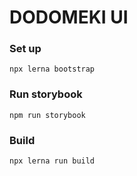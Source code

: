 # DODOMEKI UI

### Set up

```
npx lerna bootstrap
```

### Run storybook

```
npm run storybook
```

### Build

```
npx lerna run build
```
